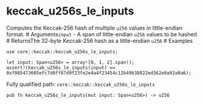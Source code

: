 # keccak_u256s_le_inputs

Computes the Keccak-256 hash of multiple `u256` values in little-endian format.  # Arguments`input` - A span of little-endian `u256` values to be hashed  # ReturnsThe 32-byte Keccak-256 hash as a little-endian `u256`  # Examples
```cairo
use core::keccak::keccak_u256s_le_inputs;

let input: Span<u256> = array![0, 1, 2].span();
assert!(keccak_u256s_le_inputs(input) ==
0xf005473605efc7d8ff67d9f23fe2e4a4f23454c12b49b38822ed362e0a92a0a6);
```

Fully qualified path: `core::keccak::keccak_u256s_le_inputs`

<pre><code class="language-rust">pub fn keccak_u256s_le_inputs(mut input: Span&lt;u256&gt;) -&gt; u256</code></pre>


